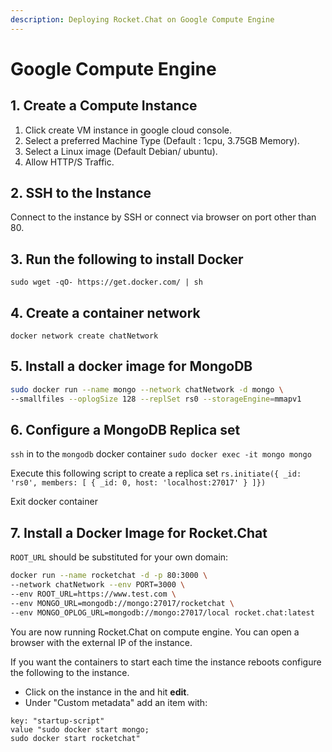 ```yaml
---
description: Deploying Rocket.Chat on Google Compute Engine
---
```


# Google Compute Engine

## 1. Create a Compute Instance

1. Click create VM instance in google cloud console.
2. Select a preferred Machine Type (Default : 1cpu, 3.75GB Memory).
3. Select a Linux image (Default Debian/ ubuntu).
4. Allow HTTP/S Traffic.

## 2. SSH to the Instance

Connect to the instance by SSH or connect via browser on port other than 80.

## 3. Run the following to install Docker

`sudo wget -qO- https://get.docker.com/ | sh`

## 4. Create a container network

`docker network create chatNetwork`

## 5. Install a docker image for MongoDB

```bash
sudo docker run --name mongo --network chatNetwork -d mongo \
--smallfiles --oplogSize 128 --replSet rs0 --storageEngine=mmapv1
```

## 6. Configure a MongoDB Replica set

`ssh` in to the `mongodb` docker container `sudo docker exec -it mongo mongo`

Execute this following script to create a replica set `rs.initiate({ _id: 'rs0', members: [ { _id: 0, host: 'localhost:27017' } ]})`

Exit docker container

## 7. Install a Docker Image for Rocket.Chat

`ROOT_URL` should be substituted for your own domain:

```bash
docker run --name rocketchat -d -p 80:3000 \
--network chatNetwork --env PORT=3000 \
--env ROOT_URL=https://www.test.com \
--env MONGO_URL=mongodb://mongo:27017/rocketchat \
--env MONGO_OPLOG_URL=mongodb://mongo:27017/local rocket.chat:latest
```

You are now running Rocket.Chat on compute engine. You can open a browser with the external IP of the instance.

If you want the containers to start each time the instance reboots configure the following to the instance.

* Click on the instance in the and hit **edit**.
* Under "Custom metadata" add an item with:

```
key: "startup-script"
value "sudo docker start mongo;
sudo docker start rocketchat"
```
